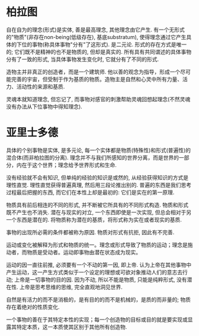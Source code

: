 

# 柏拉图

自在自为的理念(形式)是实体, 善是最高理念, 其他理念由它产生. 有一个无形式的"物质"(非存在non-being(低级存在), 基底substratum), 使得理念通过它产生具体的下位的事物(称具体事物"分有"了这形式). 是二元论. 形式的存在方式是唯一的; 它们既不是精神的也不是物质的, 但却是真实的. 所有具有共同谓述的具体事物分有了一致的形式, 当具体事物发生变化时, 它就分有了不同的形式.

造物主并非真正的创造者，而是一个建筑师. 他以善的观念为指导，形成一个尽可能完善的宇宙，但受制于作为基质的物质。造物主是自然和心灵中所有力量、活力、活动性的来源和基质.

灵魂本就知道理念, 但忘记了, 而事物对感官的刺激帮助灵魂回想起理念(不然灵魂没有办法从下位事物中得知理念).


# 亚里士多德

具体的个别事物是实体, 是多元论, 每一个实体都是物质(特殊性)和形式(普遍性)的混合体(而非柏拉图的分离). 理念并不与我们所感知的世界分离，而是世界的一部分，内在于这个世界；理念给予世界形式和生命.

没有经验就不会有知识, 但单纯的经验的知识是或然的, 从经验获得知识的方式是理性直觉. 理性直觉获得普遍真理, 然后用三段论推出别的. 普遍的东西是我们思考过程最后把握的东西, 而它们在本性上却是最初的: 它们是实在的第一原理.

物质具有前后相连的不同的形式, 并不断被它所具有的不同形式构造. 物质和形式既不产生也不消失. 潜在与现实的对立, 一个东西即使是一次实现, 但总会相对于另一个东西是潜在的. 将物质称为潜在的基质，将形式称为实在或者现实的基质.

事物的出现所必需的条件都被称为原因. 物质对形式有抗拒, 因此有不完善.

运动或变化被解释为形式和物质的统一。理念或形式导致了物质的运动；理念是施动者，而物质是受动者。运动即事物由潜在状态成为现实。

运动的因一直往前推, 必须要有一个不动的第一因, 即上帝. 认为上帝在其他事物中产生运动，这一产生方式类似于一个设定的理想或可欲对象推动人们的意志去行动; 上帝是一切事物的目的因. 因为不动, 所以不能是物质, 只能是纯粹形式, 没有潜在性. 上帝是思考思维的思维, 完全直观地洞见世界.

自然是有活力的而不是消极的，是有目的的而不是机械的，是质的而非量的; 物质存在着绝对的性质变化.

一个事物的善在于其特定本性的实现；每一个创造物的目标或目的就是要实现或显露其特定本质，这一本质使其区别于其他所有创造物.











